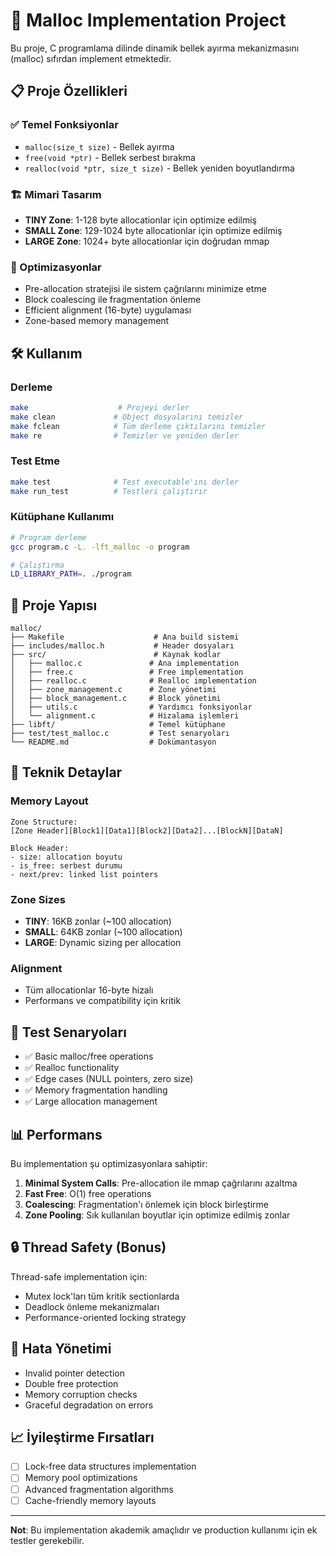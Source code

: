 # 🧠 Malloc Implementation Project

Bu proje, C programlama dilinde dinamik bellek ayırma mekanizmasını (malloc) sıfırdan implement etmektedir.

## 📋 Proje Özellikleri

### ✅ Temel Fonksiyonlar
- `malloc(size_t size)` - Bellek ayırma
- `free(void *ptr)` - Bellek serbest bırakma
- `realloc(void *ptr, size_t size)` - Bellek yeniden boyutlandırma

### 🏗️ Mimari Tasarım
- **TINY Zone**: 1-128 byte allocationlar için optimize edilmiş
- **SMALL Zone**: 129-1024 byte allocationlar için optimize edilmiş
- **LARGE Zone**: 1024+ byte allocationlar için doğrudan mmap

### 🚀 Optimizasyonlar
- Pre-allocation stratejisi ile sistem çağrılarını minimize etme
- Block coalescing ile fragmentation önleme
- Efficient alignment (16-byte) uygulaması
- Zone-based memory management

## 🛠️ Kullanım

### Derleme
```bash
make                    # Projeyi derler
make clean             # Object dosyalarını temizler
make fclean            # Tüm derleme çıktılarını temizler
make re                # Temizler ve yeniden derler
```

### Test Etme
```bash
make test              # Test executable'ını derler
make run_test          # Testleri çalıştırır
```

### Kütüphane Kullanımı
```bash
# Program derleme
gcc program.c -L. -lft_malloc -o program

# Çalıştırma
LD_LIBRARY_PATH=. ./program
```

## 📁 Proje Yapısı

```
malloc/
├── Makefile                    # Ana build sistemi
├── includes/malloc.h           # Header dosyaları
├── src/                        # Kaynak kodlar
│   ├── malloc.c               # Ana implementation
│   ├── free.c                 # Free implementation
│   ├── realloc.c              # Realloc implementation
│   ├── zone_management.c      # Zone yönetimi
│   ├── block_management.c     # Block yönetimi
│   ├── utils.c                # Yardımcı fonksiyonlar
│   └── alignment.c            # Hizalama işlemleri
├── libft/                     # Temel kütüphane
├── test/test_malloc.c         # Test senaryoları
└── README.md                  # Dokümantasyon
```

## 🔧 Teknik Detaylar

### Memory Layout
```
Zone Structure:
[Zone Header][Block1][Data1][Block2][Data2]...[BlockN][DataN]

Block Header:
- size: allocation boyutu
- is_free: serbest durumu
- next/prev: linked list pointers
```

### Zone Sizes
- **TINY**: 16KB zonlar (~100 allocation)
- **SMALL**: 64KB zonlar (~100 allocation)
- **LARGE**: Dynamic sizing per allocation

### Alignment
- Tüm allocationlar 16-byte hizalı
- Performans ve compatibility için kritik

## 🧪 Test Senaryoları

- ✅ Basic malloc/free operations
- ✅ Realloc functionality
- ✅ Edge cases (NULL pointers, zero size)
- ✅ Memory fragmentation handling
- ✅ Large allocation management

## 📊 Performans

Bu implementation şu optimizasyonlara sahiptir:

1. **Minimal System Calls**: Pre-allocation ile mmap çağrılarını azaltma
2. **Fast Free**: O(1) free operations
3. **Coalescing**: Fragmentation'ı önlemek için block birleştirme
4. **Zone Pooling**: Sık kullanılan boyutlar için optimize edilmiş zonlar

## 🔒 Thread Safety (Bonus)

Thread-safe implementation için:
- Mutex lock'ları tüm kritik sectionlarda
- Deadlock önleme mekanizmaları
- Performance-oriented locking strategy

## 🚨 Hata Yönetimi

- Invalid pointer detection
- Double free protection
- Memory corruption checks
- Graceful degradation on errors

## 📈 İyileştirme Fırsatları

- [ ] Lock-free data structures implementation
- [ ] Memory pool optimizations
- [ ] Advanced fragmentation algorithms
- [ ] Cache-friendly memory layouts

---

**Not**: Bu implementation akademik amaçlıdır ve production kullanımı için ek testler gerekebilir.
